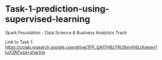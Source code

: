 # Task-1-prediction-using-supervised-learning
Spark Foundation - Data Science &amp; Business Analytics Track

Link to Task 1: https://colab.research.google.com/drive/1FP_QAf7H8zYRU6mvfr6LtXwoev1tuX3N?usp=sharing
